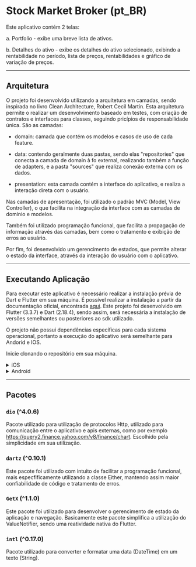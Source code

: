 # Stock Market Broker (pt_BR)

Este aplicativo contém 2 telas:

a. Portfolio - exibe uma breve lista de ativos.

b. Detalhes do ativo - exibe os detalhes do ativo selecionado, exibindo a rentabilidade no período, lista de preços, rentabilidades e gráfico de variação de preços.

---
## Arquitetura

O projeto foi desenvolvido utilizando a arquitetura em camadas, sendo inspirada no livro Clean Architecture, Robert Cecil Martin. Esta arquitetura permite o realizar um desenvolvimento baseado em testes, com criação de contratos e interfaces para classes, seguindo pricípios de responsabilidade única. São as camadas:

- domain: camada que contém os modelos e casos de uso de cada feature.

- data: contendo geralmente duas pastas, sendo elas "repositories" que conecta a camada de domain à fo external, realizando também a função de adapters, e a pasta "sources" que realiza conexão externa com os dados.

- presentation: esta camada contém a interface do aplicativo, e realiza a interação direta com o usuário.

 Nas camadas de apresentação, foi utilizado o padrão MVC (Model, View Controller), o que facilita na integração da interface com as camadas de domínio e modelos. 
 
 Também foi utilizado programação funcional, que facilita a propagação de informação através das camadas, bem como o tratamento e exibição de erros ao usuário. 
 
 Por fim, foi desenvolvido um gerencimento de estados, que permite alterar o estado da interface, através da interação do usuário com o aplicativo.

---
## Executando Aplicação

Para executar este aplicativo é necessário realizar a instalação prévia de Dart e Flutter em sua máquina. É possível realizar a instalação a partir da documentação oficial, encontrada [aqui](https://docs.flutter.dev/get-started/install). Este projeto foi desenvolvido em Flutter (3.3.7) e Dart (2.18.4), sendo assim, será necessária a instalação de versões semelhantes ou posteriores ao sdk utilizado. 

O projeto não possui dependências específicas para cada sistema operacional, portanto a execução do aplicativo será semelhante para Andorid e IOS. 

Inicie clonando o repositório em sua máquina.


<details><summary>iOS</summary><p>

1. Certifique-se que está executando o programa em um sitema Mac.

2. Certifique-se que a versão utilizada do XCode esteja atualizada.

3. Execute o Simulator (emulador iOS) em sua máquina, com sistema iOS igual ou superior a versão 14.0. Recomendado utilizar "iPhone 14 Pro".

4. No diretório do projeto (o mesmo diretório que se encontra o arquivo pubspec.yaml) execute o comando:
```
flutter pub get
```

5. Em seguida, ainda no mesmo diretório, para executar o programa no Simulator, execute o comando:
```
flutter run
```

Obs: na ocorrência de alguma falha, execute o comando ```flutter doctor``` para verificar qualquer problema de sdk ou instalações no framework.

</p></details>


<details><summary>Android</summary><p>

1. Certifique-se que possua Android Studio instalado, bem como as dependências e sdks do Android.

2. Execute o Android Emulator (emulador Android) em sua máquina, com sistema Adnroid igual ou superior ao sdk 30.0 (Android 11).

3. No diretório do projeto (o mesmo diretório que se encontra o arquivo pubspec.yaml) execute o comando:
```
flutter pub get
```

4. Em seguida, ainda no mesmo diretório, para executar o programa no emulador, execute o comando:
```
flutter run
```

Obs: na ocorrência de alguma falha, execute o comando ```flutter doctor``` para verificar qualquer problema de sdk ou instalações no framework.

</p></details>

---
## Pacotes

### ```dio``` (^4.0.6)

Pacote utilizado para utilização de protocolos Http, utilizado para comunicação entre o aplicativo e apis externas, como por exemplo https://query2.finance.yahoo.com/v8/finance/chart. Escolhido pela simplicidade em sua utilização.

### ```dartz``` (^0.10.1)

Este pacote foi utilizado com intuito de facilitar a programação funcional, mais especfificamente utilizando a classe Either, mantendo assim maior confiabilidade de código e tratamento de erros.

### ```GetX``` (^1.1.0)

Este pacote foi utilizado para desenvolver o gerencimento de estado da aplicação e navegação. Basicamente este pacote simplifica a utilização do ValueNotifier, sendo uma reatividade nativa do Flutter.
  
### ```intl``` (^0.17.0)

Pacote utilizado para converter e formatar uma data (DateTime) em um texto (String).
